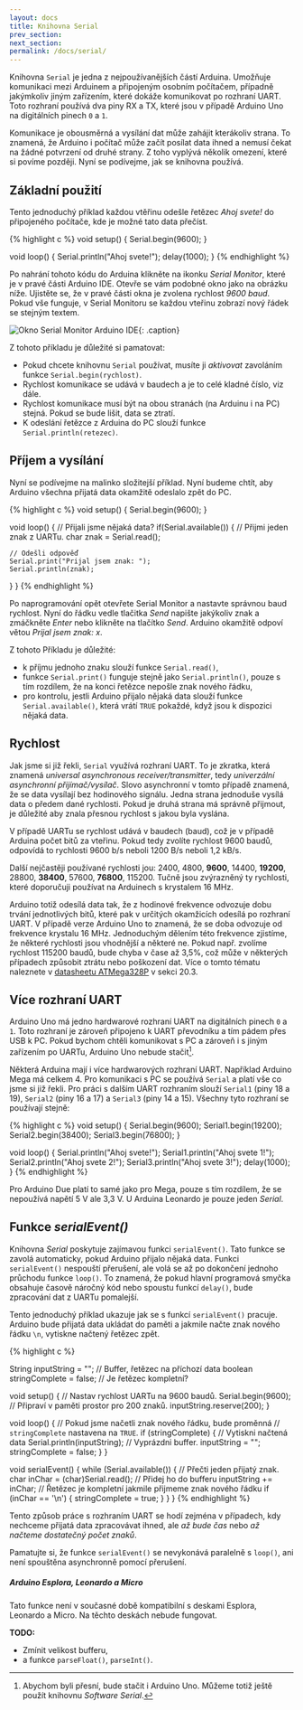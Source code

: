 ```yaml
---
layout: docs
title: Knihovna Serial
prev_section: 
next_section: 
permalink: /docs/serial/
---
```


Knihovna `Serial` je jedna z nejpoužívanějších částí Arduina. Umožňuje
komunikaci mezi Arduinem a připojeným osobním počítačem, případně jakýmkoliv
jiným zařízením, které dokáže komunikovat po rozhraní UART. Toto rozhraní
používá dva piny RX a TX, které jsou v případě Arduino Uno na digitálních
pinech `0` a `1`.

Komunikace je obousměrná a vysílání dat může zahájit kterákoliv strana. To
znamená, že Arduino i počítač může začít posílat data ihned a nemusí čekat na
žádné potvrzení od druhé strany. Z toho vyplývá několik omezení, které si
povíme později. Nyní se podívejme, jak se knihovna používá.

## Základní použití

Tento jednoduchý příklad každou vtěřinu odešle řetězec *Ahoj svete!* do
připojeného počítače, kde je možné tato data přečíst.

{% highlight c %}
void setup() {
  Serial.begin(9600);
}

void loop() {
  Serial.println("Ahoj svete!");
  delay(1000);
}
{% endhighlight %}

Po nahrání tohoto kódu do Arduina klikněte na ikonku *Serial Monitor*, které
je v pravé části Arduino IDE. Otevře se vám podobné okno  jako na obrázku
níže. Ujistěte se, že v pravé části okna je zvolena rychlost *9600 baud*.
Pokud vše funguje, v Serial Monitoru se každou vteřinu zobrazí nový řádek se
stejným textem.

![Okno *Serial Monitor* Arduino IDE]({{site.url}}/imgs/arduino-serial-monitor.png){: .caption}

Z tohoto příkladu je důležité si pamatovat:

* Pokud chcete knihovnu `Serial` používat, musíte ji *aktivovat* zavoláním funkce `Serial.begin(rychlost)`.
* Rychlost komunikace se udává v baudech a je to celé kladné číslo, viz dále.
* Rychlost komunikace musí být na obou stranách (na Arduinu i na PC) stejná. Pokud se bude lišit, data se ztratí.
* K odeslání řetězce z Arduina do PC slouží funkce `Serial.println(retezec)`.

## Příjem a vysílání

Nyní se podívejme na malinko složitejší příklad. Nyní budeme chtít, aby
Arduino všechna přijatá data okamžitě odeslalo zpět do PC.

{% highlight c %}
void setup() {
  Serial.begin(9600);
}

void loop() {
  // Přijali jsme nějaká data?
  if(Serial.available()) {
    // Přijmi jeden znak z UARTu.
    char znak = Serial.read();

    // Odešli odpověď
    Serial.print("Prijal jsem znak: ");
    Serial.println(znak);
  }
}
{% endhighlight %}

Po naprogramování opět otevřete Serial Monitor a nastavte správnou baud
rychlost. Nyní do řádku vedle tlačitka *Send* napište jakýkoliv znak a
zmáčkněte *Enter* nebo klikněte na tlačítko *Send*. Arduino okamžitě odpoví
větou *Prijal jsem znak: x*.

Z tohoto Příkladu je důležité: 

* k příjmu jednoho znaku slouží funkce `Serial.read()`,
* funkce `Serial.print()` funguje stejně jako `Serial.println()`, pouze s tím rozdílem, že na konci řetězce nepošle znak nového řádku,
* pro kontrolu, jestli Arduino přijalo nějaká data slouží funkce `Serial.available()`, která vrátí `TRUE` pokaždé, když jsou k dispozici nějaká data.

## Rychlost

Jak jsme si již řekli, `Serial` využívá rozhraní UART. To je zkratka, která
znamená *universal asynchronous receiver/transmitter*, tedy *univerzální
asynchronní přijímač/vysílač*. Slovo asynchronní v tomto případě znamená, že
se data vysílají bez hodinového signálu. Jedna strana jednoduše vysílá data o
předem dané rychlosti. Pokud je druhá strana má správně přijmout, je důležité
aby znala přesnou rychlost s jakou byla vyslána.

V případě UARTu se rychlost udává v baudech (baud), což je v případě Arduina
počet bitů za vteřinu. Pokud tedy zvolíte rychlost 9600 baudů, odpovídá to
rychlosti 9600 b/s neboli 1200 B/s neboli 1,2 kB/s.

Další nejčastěji používané rychlosti jou: 2400, 4800, **9600**, 14400,
**19200**, 28800, **38400**, 57600, **76800**, 115200. Tučně jsou zvýrazněný
ty rychlosti, které doporučuji používat na Arduinech s krystalem 16 MHz.

Arduino totiž odesílá data tak, že z hodinové frekvence odvozuje dobu trvání
jednotlivých bitů, které pak v určitých okamžicích odesílá po rozhraní UART. V
případě verze Arduino Uno to znamená, že se doba odvozuje od frekvence
krystalu 16 MHz. Jednoduchým dělením této frekvence zjistíme, že některé
rychlosti jsou vhodnější a některé ne. Pokud např. zvolíme rychlost 115200
baudů, bude chyba v čase až 3,5%, což může v některých případech způsobit
ztrátu nebo poškození dat. Více o tomto tématu naleznete v [datasheetu
ATMega328P](http://www.atmel.com/Images/doc8161.pdf) v sekci 20.3.

## Více rozhraní UART

Arduino Uno má jedno hardwarové rozhraní UART na digitálních pinech `0` a `1`.
Toto rozhraní je zároveň připojeno k UART převodníku a tím pádem přes USB k
PC. Pokud bychom chtěli komunikovat s PC a zároveň i s jiným zařízením po
UARTu, Arduino Uno nebude stačit[^swserial].

[^swserial]: Abychom byli přesní, bude stačit i Arduino Uno. Můžeme totiž ještě použít knihovnu *Software Serial*.

Některá Arduina mají i více hardwarových rozhraní UART. Například Arduino Mega
má celkem 4. Pro komunikaci s PC se používá `Serial` a platí vše co jsme si
již řekli. Pro práci s dalším UART rozhraním slouží `Serial1` (piny 18 a 19),
`Serial2` (piny 16 a 17) a `Serial3` (piny 14 a 15). Všechny tyto rozhraní se
používají stejně:

{% highlight c %}
void setup() {
  Serial.begin(9600);
  Serial1.begin(19200);
  Serial2.begin(38400);
  Serial3.begin(76800);
}

void loop() {
  Serial.println("Ahoj svete!");
  Serial1.println("Ahoj svete 1!");
  Serial2.println("Ahoj svete 2!");
  Serial3.println("Ahoj svete 3!");
  delay(1000);
}
{% endhighlight %}

Pro Arduino Due platí to samé jako pro Mega, pouze s tím rozdílem, že se
nepoužívá napětí 5 V ale 3,3 V. U Arduina Leonardo je pouze jeden *Serial*.

## Funkce *serialEvent()*

Knihovna *Serial* poskytuje zajímavou funkci `serialEvent()`. Tato funkce se
zavolá automaticky, pokud Arduino přijalo nějaká data. Funkci `serialEvent()`
nespouští přerušení, ale volá se až po dokončení jednoho průchodu funkce
`loop()`. To znamená, že pokud hlavní programová smyčka obsahuje časově
náročný kód nebo spoustu funkcí `delay()`, bude zpracování dat z UARTu
pomalejší.

Tento jednoduchý příklad ukazuje jak se s funkcí `serialEvent()` pracuje.
Arduino bude přijatá data ukládat do paměti a jakmile načte znak nového řádku
`\n`, vytiskne načtený řetězec zpět.

{% highlight c %}

String inputString = "";         // Buffer, řetězec na příchozí data
boolean stringComplete = false;  // Je řetězec kompletní?

void setup() {
  // Nastav rychlost UARTu na 9600 baudů.
  Serial.begin(9600);
  // Připraví v paměti prostor pro 200 znaků.
  inputString.reserve(200);
}

void loop() {
  // Pokud jsme načetli znak nového řádku, bude proměnná
  // `stringComplete` nastavena na `TRUE`.
  if (stringComplete) {
    // Vytiskni načtená data
    Serial.println(inputString); 
    // Vyprázdni buffer.
    inputString = "";
    stringComplete = false;
  }
}

void serialEvent() {
  while (Serial.available()) {
    // Přečti jeden přijatý znak.
    char inChar = (char)Serial.read(); 
    // Přidej ho do bufferu
    inputString += inChar;
    // Řetězec je kompletní jakmile přijmeme znak nového řádku
    if (inChar == '\n') {
      stringComplete = true;
    } 
  }
} 
{% endhighlight %} 

Tento způsob práce s rozhraním UART se hodí zejména v případech, kdy nechceme
přijatá data zpracovávat ihned, ale *až bude čas* nebo *až načteme dostatečný
počet znaků*.

Pamatujte si, že funkce `serialEvent()` se nevykonává paralelně s `loop()`,
ani není spouštěna asynchronně pomocí přerušení.

<div class="note info">
  <h5>Arduino Esplora, Leonardo a Micro</h5>
  <p>Tato funkce není v současné době kompatibilní s deskami Esplora, Leonardo a Micro. Na těchto deskách nebude fungovat.</p>
</div>

**TODO:**

* Zmínit velikost bufferu,
* a funkce `parseFloat()`, `parseInt()`.
